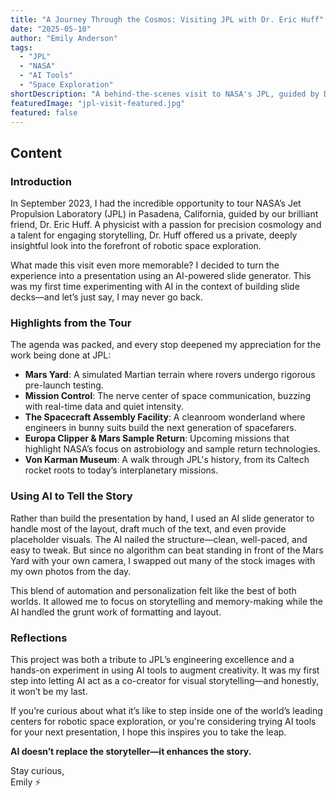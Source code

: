 ```yaml
---
title: "A Journey Through the Cosmos: Visiting JPL with Dr. Eric Huff"
date: "2025-05-10"
author: "Emily Anderson"
tags:
  - "JPL"
  - "NASA"
  - "AI Tools"
  - "Space Exploration"
shortDescription: "A behind-the-scenes visit to NASA's JPL, guided by Dr. Eric Huff, and how I used AI to generate presentation slides infused with my personal photos."
featuredImage: "jpl-visit-featured.jpg"
featured: false
---
```


## Content

### Introduction

In September 2023, I had the incredible opportunity to tour NASA’s Jet Propulsion Laboratory (JPL) in Pasadena, California, guided by our brilliant friend, Dr. Eric Huff. A physicist with a passion for precision cosmology and a talent for engaging storytelling, Dr. Huff offered us a private, deeply insightful look into the forefront of robotic space exploration.

What made this visit even more memorable? I decided to turn the experience into a presentation using an AI-powered slide generator. This was my first time experimenting with AI in the context of building slide decks—and let’s just say, I may never go back.

### Highlights from the Tour

The agenda was packed, and every stop deepened my appreciation for the work being done at JPL:

- **Mars Yard**: A simulated Martian terrain where rovers undergo rigorous pre-launch testing.
- **Mission Control**: The nerve center of space communication, buzzing with real-time data and quiet intensity.
- **The Spacecraft Assembly Facility**: A cleanroom wonderland where engineers in bunny suits build the next generation of spacefarers.
- **Europa Clipper & Mars Sample Return**: Upcoming missions that highlight NASA’s focus on astrobiology and sample return technologies.
- **Von Karman Museum**: A walk through JPL's history, from its Caltech rocket roots to today’s interplanetary missions.

### Using AI to Tell the Story

Rather than build the presentation by hand, I used an AI slide generator to handle most of the layout, draft much of the text, and even provide placeholder visuals. The AI nailed the structure—clean, well-paced, and easy to tweak. But since no algorithm can beat standing in front of the Mars Yard with your own camera, I swapped out many of the stock images with my own photos from the day.

This blend of automation and personalization felt like the best of both worlds. It allowed me to focus on storytelling and memory-making while the AI handled the grunt work of formatting and layout.

### Reflections

This project was both a tribute to JPL’s engineering excellence and a hands-on experiment in using AI tools to augment creativity. It was my first step into letting AI act as a co-creator for visual storytelling—and honestly, it won’t be my last.

If you’re curious about what it’s like to step inside one of the world’s leading centers for robotic space exploration, or you're considering trying AI tools for your next presentation, I hope this inspires you to take the leap.

**AI doesn’t replace the storyteller—it enhances the story.**

Stay curious,  
Emily ⚡️
